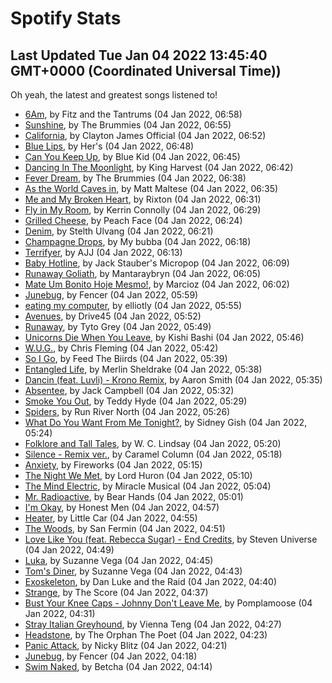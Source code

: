 
# Spotify Stats
## Last Updated Tue Jan 04 2022 13:45:40 GMT+0000 (Coordinated Universal Time))

Oh yeah, the latest and greatest songs listened to!

- [6Am](https://www.last.fm/music/Fitz+and+the+Tantrums/_/6Am), by Fitz and the Tantrums (04 Jan 2022, 06:58)
- [Sunshine](https://www.last.fm/music/The+Brummies/_/Sunshine), by The Brummies (04 Jan 2022, 06:55)
- [California](https://www.last.fm/music/Clayton+James+Official/_/California), by Clayton James Official (04 Jan 2022, 06:52)
- [Blue Lips](https://www.last.fm/music/Her%27s/_/Blue+Lips), by Her's (04 Jan 2022, 06:48)
- [Can You Keep Up](https://www.last.fm/music/Blue+Kid/_/Can+You+Keep+Up), by Blue Kid (04 Jan 2022, 06:45)
- [Dancing In The Moonlight](https://www.last.fm/music/King+Harvest/_/Dancing+In+The+Moonlight), by King Harvest (04 Jan 2022, 06:42)
- [Fever Dream](https://www.last.fm/music/The+Brummies/_/Fever+Dream), by The Brummies (04 Jan 2022, 06:38)
- [As the World Caves in](https://www.last.fm/music/Matt+Maltese/_/As+the+World+Caves+in), by Matt Maltese (04 Jan 2022, 06:35)
- [Me and My Broken Heart](https://www.last.fm/music/Rixton/_/Me+and+My+Broken+Heart), by Rixton (04 Jan 2022, 06:31)
- [Fly in My Room](https://www.last.fm/music/Kerrin+Connolly/_/Fly+in+My+Room), by Kerrin Connolly (04 Jan 2022, 06:29)
- [Grilled Cheese](https://www.last.fm/music/Peach+Face/_/Grilled+Cheese), by Peach Face (04 Jan 2022, 06:24)
- [Denim](https://www.last.fm/music/Stelth+Ulvang/_/Denim), by Stelth Ulvang (04 Jan 2022, 06:21)
- [Champagne Drops](https://www.last.fm/music/My+bubba/_/Champagne+Drops), by My bubba (04 Jan 2022, 06:18)
- [Terrifyer](https://www.last.fm/music/AJJ/_/Terrifyer), by AJJ (04 Jan 2022, 06:13)
- [Baby Hotline](https://www.last.fm/music/Jack+Stauber%27s+Micropop/_/Baby+Hotline), by Jack Stauber's Micropop (04 Jan 2022, 06:09)
- [Runaway Goliath](https://www.last.fm/music/Mantaraybryn/_/Runaway+Goliath), by Mantaraybryn (04 Jan 2022, 06:05)
- [Mate Um Bonito Hoje Mesmo!](https://www.last.fm/music/Marcioz/_/Mate+Um+Bonito+Hoje+Mesmo!), by Marcioz (04 Jan 2022, 06:02)
- [Junebug](https://www.last.fm/music/Fencer/_/Junebug), by Fencer (04 Jan 2022, 05:59)
- [eating my computer](https://www.last.fm/music/elliotly/_/eating+my+computer), by elliotly (04 Jan 2022, 05:55)
- [Avenues](https://www.last.fm/music/Drive45/_/Avenues), by Drive45 (04 Jan 2022, 05:52)
- [Runaway](https://www.last.fm/music/Tyto+Grey/_/Runaway), by Tyto Grey (04 Jan 2022, 05:49)
- [Unicorns Die When You Leave](https://www.last.fm/music/Kishi+Bashi/_/Unicorns+Die+When+You+Leave), by Kishi Bashi (04 Jan 2022, 05:46)
- [W.U.G.](https://www.last.fm/music/Chris+Fleming/_/W.U.G.), by Chris Fleming (04 Jan 2022, 05:42)
- [So I Go](https://www.last.fm/music/Feed+The+Biirds/_/So+I+Go), by Feed The Biirds (04 Jan 2022, 05:39)
- [Entangled Life](https://www.last.fm/music/Merlin+Sheldrake/_/Entangled+Life), by Merlin Sheldrake (04 Jan 2022, 05:38)
- [Dancin (feat. Luvli) - Krono Remix](https://www.last.fm/music/Aaron+Smith/_/Dancin+(feat.+Luvli)+-+Krono+Remix), by Aaron Smith (04 Jan 2022, 05:35)
- [Absentee](https://www.last.fm/music/Jack+Campbell/_/Absentee), by Jack Campbell (04 Jan 2022, 05:32)
- [Smoke You Out](https://www.last.fm/music/Teddy+Hyde/_/Smoke+You+Out), by Teddy Hyde (04 Jan 2022, 05:29)
- [Spiders](https://www.last.fm/music/Run+River+North/_/Spiders), by Run River North (04 Jan 2022, 05:26)
- [What Do You Want From Me Tonight?](https://www.last.fm/music/Sidney+Gish/_/What+Do+You+Want+From+Me+Tonight%3F), by Sidney Gish (04 Jan 2022, 05:24)
- [Folklore and Tall Tales](https://www.last.fm/music/W.+C.+Lindsay/_/Folklore+and+Tall+Tales), by W. C. Lindsay (04 Jan 2022, 05:20)
- [Silence - Remix ver.](https://www.last.fm/music/Caramel+Column/_/Silence+-+Remix+ver.), by Caramel Column (04 Jan 2022, 05:18)
- [Anxiety](https://www.last.fm/music/Fireworks/_/Anxiety), by Fireworks (04 Jan 2022, 05:15)
- [The Night We Met](https://www.last.fm/music/Lord+Huron/_/The+Night+We+Met), by Lord Huron (04 Jan 2022, 05:10)
- [The Mind Electric](https://www.last.fm/music/Miracle+Musical/_/The+Mind+Electric), by Miracle Musical (04 Jan 2022, 05:04)
- [Mr. Radioactive](https://www.last.fm/music/Bear+Hands/_/Mr.+Radioactive), by Bear Hands (04 Jan 2022, 05:01)
- [I'm Okay](https://www.last.fm/music/Honest+Men/_/I%27m+Okay), by Honest Men (04 Jan 2022, 04:57)
- [Heater](https://www.last.fm/music/Little+Car/_/Heater), by Little Car (04 Jan 2022, 04:55)
- [The Woods](https://www.last.fm/music/San+Fermin/_/The+Woods), by San Fermin (04 Jan 2022, 04:51)
- [Love Like You (feat. Rebecca Sugar) - End Credits](https://www.last.fm/music/Steven+Universe/_/Love+Like+You+(feat.+Rebecca+Sugar)+-+End+Credits), by Steven Universe (04 Jan 2022, 04:49)
- [Luka](https://www.last.fm/music/Suzanne+Vega/_/Luka), by Suzanne Vega (04 Jan 2022, 04:45)
- [Tom's Diner](https://www.last.fm/music/Suzanne+Vega/_/Tom%27s+Diner), by Suzanne Vega (04 Jan 2022, 04:43)
- [Exoskeleton](https://www.last.fm/music/Dan+Luke+and+the+Raid/_/Exoskeleton), by Dan Luke and the Raid (04 Jan 2022, 04:40)
- [Strange](https://www.last.fm/music/The+Score/_/Strange), by The Score (04 Jan 2022, 04:37)
- [Bust Your Knee Caps - Johnny Don't Leave Me](https://www.last.fm/music/Pomplamoose/_/Bust+Your+Knee+Caps+-+Johnny+Don%27t+Leave+Me), by Pomplamoose (04 Jan 2022, 04:31)
- [Stray Italian Greyhound](https://www.last.fm/music/Vienna+Teng/_/Stray+Italian+Greyhound), by Vienna Teng (04 Jan 2022, 04:27)
- [Headstone](https://www.last.fm/music/The+Orphan+The+Poet/_/Headstone), by The Orphan The Poet (04 Jan 2022, 04:23)
- [Panic Attack](https://www.last.fm/music/Nicky+Blitz/_/Panic+Attack), by Nicky Blitz (04 Jan 2022, 04:21)
- [Junebug](https://www.last.fm/music/Fencer/_/Junebug), by Fencer (04 Jan 2022, 04:18)
- [Swim Naked](https://www.last.fm/music/Betcha/_/Swim+Naked), by Betcha (04 Jan 2022, 04:14)
